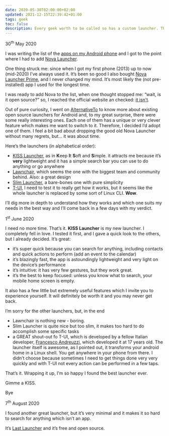 ```yaml
---
date: 2020-05-30T02:00:00+02:00
updated: 2021-12-15T22:39:42+01:00
tags: geek
toc: false
description: Every geek worth to be called so has a custom launcher. This is the story of how I changed my preferred one for my first time, after several years.
---
```

<p class='date'>30<sup>th</sup> May 2020</p>

I was writing the list of the [apps on my Android phone](https://tommi.space/apps#android 'Apps \> Android — tommi.space') and I got to the point where I had to add [Nova Launcher](http://novalauncher.com/ 'Nova Launcher').

One thing struck me: since when I got my first phone (2013) up to now (mid-2020) I’ve always used it. It’s been so good I also bought [Nova Launcher Prime](https://play.google.com/store/apps/details?id=com.teslacoilsw.launcher.prime 'Nova Launcher Prime on Google Play'), and I never changed my mind. It’s most likely the (not pre-installed) app I used for the longest time.

I was ready to add Nova to the list, when one thought stopped me: “wait, is it open source?” so, I reached the official website an checked: [it isn’t](http://novalauncher.com/ 'Nova Launcher').

Out of pure curiosity, I went on [AlternativeTo](https://alternativeto.net/software/nova-launcher/?license=opensource 'Open source Nova Launcher alternatives on AlternativeTo') to know more about existing open source launchers for Android and, to my great surprise, there were some really interesting ones. Each one of them has a unique or very clever feature which makes me want to switch to it. Therefore, I decided I’d adopt one of them. I feel a bit bad about dropping the good old Nova Launcher without many regrets, but… it was about time.

Here’s the launchers (in alphabetical order):

- [KISS Launcher](https://kisslauncher.com/ 'KISS Launcher official website'), as in **K**eep **I**t **S**oft and **S**imple. it attracts me because it’s **very** lightweight and it has a simple search bar you can use to do anything or go anywhere
- [Lawnchair](https://lawnchair.app/ 'Lawncharir official website'), which seems the one with the biggest team and community behind. Also: a great design
- [Slim Launcher](https://github.com/sduduzog/slim-launcher 'Slim Launcher GitHub repository'), a bare-bones one with pure simplicity
- [T-UI](https://github.com/fAndreuzzi/TUI-ConsoleLauncher 'TUI-ConsoleLauncher on GitHub'), I need to test it to really get how it works, but it seems like the whole launcher is replaced by some sort of Linux CLI. **Wow**.

I’ll dig more in depth to understand how they works and which one suits my needs in the best way and I’ll come back in a few days with my verdict.

<p class='date'>1<sup>st</sup> June 2020</p>

I need no more time. That’s it. **KISS Launcher** is my new launcher. I completely fell in love. I tested it first, and I gave a quick look to the others, but I already decided. It’s great:

- it’s super quick because you can search for anything, including contacts and quick actions to perform (add an event to the calendar)
- it’s blazingly fast, the app is astoundingly lightweight and very light on the device’s performance
- it’s intuitive: it has very few gestures, but they work great.
- it’s the best to keep focused: unless you know what to search, your mobile home screen is empty.

It also has a few little but extremely useful features which I invite you to experience yourself. It will definitely be worth it and you may never get back.

I’m sorry for the other launchers, but, in the end

- Lawnchair is nothing new - boring.
- Slim Launcher is quite nice but too slim, it makes too hard to do accomplish some specific tasks
- a GREAT shout-out fo T-UI, which is developed by a fellow Italian developer, [Francesco Andreuzzi](https://fandreuzzi.me/ 'Francesco Andreuzzi personal website'), which developed it at 17 years old. The launcher itself is awesome, as I pointed out, it transforms your android home in a Linux shell. You get anywhere in your phone from there. I didn’t choose because sometimes I need to get things done very very quickly and with T-UI not every action can be performed in a few taps.

That’s it. Wrapping it up, I’m so happy I found the best launcher ever.

Gimme a KISS.

Bye

<p class='date'>7<sup>th</sup> August 2020</p>

I found another great launcher, but it’s very minimal and it makes it so hard to search for anything which isn’t an app.

It’s [Last Launcher](https://f-droid.org/en/packages/io.github.subhamtyagi.lastlauncher/ 'Last Launcher on F-Droid') and it’s free and open source.